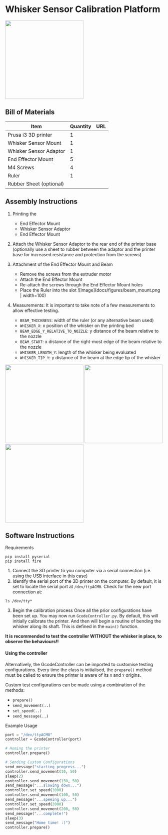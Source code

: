 # Whisker Sensor Calibration Platform

<img src=docs/figures/3d_printer_overview.jpg  width="250">

## Bill of Materials

| Item                    | Quantity | URL |
| ----------------------- | -------- | --- |
| Prusa i3 3D printer     | 1        |     |
| Whisker Sensor Mount    | 1        |     |
| Whisker Sensor Adaptor  | 1        |     |
| End Effector Mount      | 5        |     |
| M4 Screws               | 4        |     |
| Ruler                   | 1        |     |
| Rubber Sheet (optional) |          |     |

## Assembly Instructions

1. Printing the

   - End Effector Mount
   - Whisker Sensor Adaptor
   - End Effector Mount

2. Attach the Whisker Sensor Adaptor to the rear end of the printer base (optionally use a sheet to rubber between the adaptor and the printer base for increased resistance and protection from the screws)

3. Attachment of the End Effector Mount and Beam
   - Remove the screws from the extruder motor
   - Attach the End Effector Mount
   - Re-attach the screws through the End Effector Mount holes
   - Place the Ruler into the slot
   ![Image](docs/figures/beam_mount.png | width=100)

4. Measurements:
   It is important to take note of a few measurements to allow effective testing.
   - `BEAM_THICKNESS`: width of the ruler (or any alternative beam used)
   - `WHISKER_X`: x position of the whisker on the printing bed
   - `BEAM_EDGE_Y_RELATIVE_TO_NOZZLE`: y distance of the beam relative to the nozzle
   - `BEAM_START`: x distance of the right-most edge of the beam relative to the nozzle
   - `WHISKER_LENGTH_Y`: length of the whisker being evaluated
   - `WHISKER_TIP_Y`: y distance of the beam at the edge tip of the whisker

<img src=docs/figures/printer_measurements_1.png  width="250">
<img src=docs/figures/printer_measurements_2.png  width="250">
<img src=docs/figures/printer_measurements_3.png  width="250">

## Software Instructions
Requirements
```
pip install pyserial
pip install fire
```

1. Connect the 3D printer to you computer via a serial connection (i.e. using the USB interface in this case)
2. Identify the serial port of the 3D printer on the computer. By default, it is set to locate the serial port at `/dev/ttyACM0`. 
Check for the new port connection at: 
```
ls /dev/tty*
```

3. Begin the calibration process
Once all the prior configurations have been set up. You may now run `GcodeController.py`. By default, this will initially calibrate the printer. And then will begin a routine of bending the whisker along its shaft. This is defined in the `main()` function.

**It is recommended to test the controller WITHOUT the whisker in place, to observe the behaviours!!**


#### Using the controller
Alternatively, the GcodeController can be imported to customise testing configurations. Every time the class is initialised, the `prepare()` method must be called to ensure the printer is aware of its `X` and `Y` origins. 

Custom test configurations can be made using a combination of the methods:
   - `prepare()`
   - `send_movement(..)`
   - `set_speed(..)`
   - `send_message(..)`

Example Usage
```python
port = "/dev/ttyACM0"
controller = GcodeController(port)

# Homing the printer
controller.prepare()

# Sending Custom Configurations
send_message("starting progress...")
controller.send_movement(10, 50)
sleep(2)
controller.send_movement(150, 50)
send_message("...slowing down...")
controller.set_speed(1000)
controller.send_movement(100, 50)
send_message("...speeing up...")
controller.set_speed(2000)
controller.send_movement(200, 50)
send_message("...complete!")
sleep(3)
send_message("Home time! :)")
controller.prepare()
```

